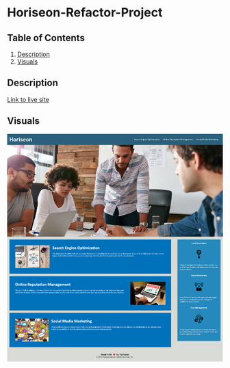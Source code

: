 # Horiseon-Refactor-Project



## Table of Contents
1. [Description](#description)
2. [Visuals](#visuals)

## Description
[Link to live site](https://revilite.github.io/horiseon-refactor-project)



## Visuals

![picture of website](ReadME_Images\Full_page.png)